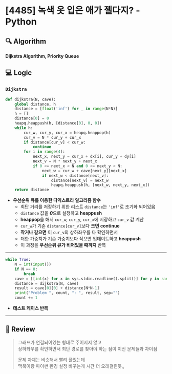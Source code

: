 # [4485] 녹색 옷 입은 애가 젤다지? - Python

## :mag: Algorithm
**Dijkstra Algorithm, Priority Queue**

## :computer: Logic
### `Dijkstra`

```Python
def dijkstra(N, cave):
    global distance, h
    distance = [float('inf') for _ in range(N*N)]
    h = []
    distance[0] = 0
    heapq.heappush(h, [distance[0], 0, 0])
    while h:
        cur_w, cur_y, cur_x = heapq.heappop(h)
        cur_v = N * cur_y + cur_x
        if distance[cur_v] < cur_w:
            continue
        for i in range(4):
            next_x, next_y = cur_x + dx[i], cur_y + dy[i]
            next_v = N * next_y + next_x
            if 0 <= next_x < N and 0 <= next_y < N:
                next_w = cur_w + cave[next_y][next_x]
                if next_w < distance[next_v]:
                    distance[next_v] = next_w
                    heapq.heappush(h, [next_w, next_y, next_x])
    return distance
```
- **우선순위 큐를 이용한 다익스트라 알고리즘 함수**  
  * 최단 거리를 저장하기 위한 리스트 `distance`는 `'inf'`로 초기화 되어있음  
  * `distance` 값을 ***0***으로 설정하고 **heappush**  
  * **heappop**을 해서 `cur_w`, `cur_y`, `cur_x`에 저장하고 `cur_v` 값 계산  
  * `cur_w`가 기존 `distance[cur_v]`보다 **크면** **continue**  
  * **작거나 같으면** 이 `cur_v`의 상하좌우를 다 확인하면서  
  * 더한 가중치가 기존 가중치보다 작으면 업데이트하고 **heappush**  
  * 이 과정을 **우선순위 큐가 비어있을 때까지** 반복  
---

```Python
while True:
    N = int(input())
    if N == 0:
        break
    cave = [[int(x) for x in sys.stdin.readline().split()] for y in range(N)]
    distance = dijkstra(N, cave)
    result = cave[0][0] + distance[N*N-1]
    print("Problem ", count, ": ", result, sep="")
    count += 1
```
- **테스트 케이스 반복**   
---

## :memo: Review
> 그래프가 연결되어있는 형태로 주어지지 않고  
> 상하좌우를 확인하면서 최단 경로를 찾아야 하는 점이 이전 문제들과 차이점  
> 
> 문제 자체는 비슷해서 빨리 풀었는데  
> 맥북이랑 파이썬 환경 설정 바꾸는게 시간 더 오래걸린듯,,
